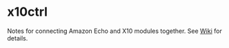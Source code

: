 # x10ctrl
Notes for connecting Amazon Echo and X10 modules together. See [Wiki](https://github.com/mhightower83/x10ctrl/wiki/Notes-for-Amazon-Echo-and-X10-modules) for details.
